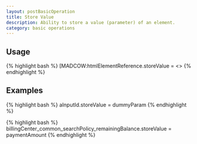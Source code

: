 ```yaml
---
layout: postBasicOperation
title: Store Value
description: Ability to store a value (parameter) of an element.
category: basic operations
---
```


## Usage
{% highlight bash %}
[MADCOW:htmlElementReference.storeValue = <<text value to store>>
{% endhighlight %}

## Examples

{% highlight bash %}
aInputId.storeValue = dummyParam
{% endhighlight %}

{% highlight bash %}
billingCenter_common_searchPolicy_remainingBalance.storeValue = paymentAmount
{% endhighlight %}


